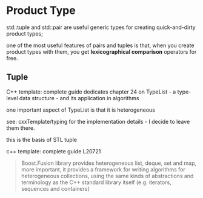 # Product Type

std::tuple and std::pair are useful generic types for creating quick-and-dirty
product types;

one of the most useful features of pairs and tuples is that, when you create
product types with them, you get **lexicographical comparison** operators for
free.

## Tuple

C++ template: complete guide dedicates chapter 24 on TypeList - a type-level data 
structure - and its application in algorithms 

one important aspect of TypeList is that it is heterogeneous

see: cxxTemplate/typing for the implementation details - I decide to leave them
there.

this is the basis of STL tuple

c++ template: complete guide L20721

> Boost.Fusion library provides heterogeneous list, deque, set and map,
> more important, it provides a framework for writing algorithms for 
> heterogeneous collections, using the same kinds of abstractions
> and terminology as the C++ standard library itself (e.g. iterators,
> sequences and containers)

